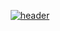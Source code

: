 <div align="center">
  
[![header](https://capsule-render.vercel.app/api?type=waving&color=gradient&height=200&section=header&text=Loensh&fontSize=72&animation=fadeIn&fontAlignY=42)](https://www.github.com/Loensh)
</div>
